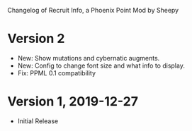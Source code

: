 Changelog of Recruit Info, a Phoenix Point Mod by Sheepy

# Version 2

* New: Show mutations and cybernatic augments.
* New: Config to change font size and what info to display.
* Fix: PPML 0.1 compatibility

# Version 1, 2019-12-27

* Initial Release